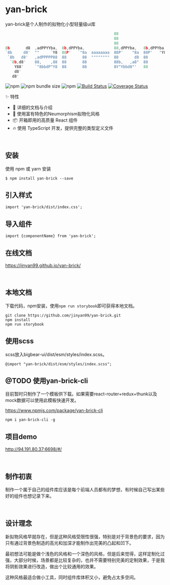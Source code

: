 # yan-brick

yan-brick是个人制作的拟物化小型轻量级ui库

```javascript
                                                88                       88              88
                                                88                       ""              88
                                                88                                       88
8b       d8  ,adPPYYba,  8b,dPPYba,             88,dPPYba,   8b,dPPYba,  88   ,adPPYba,  88   ,d8
`8b     d8'  ""     `Y8  88P'   `"8a  aaaaaaaa  88P'    "8a  88P'   "Y8  88  a8"     ""  88 ,a8"
 `8b   d8'   ,adPPPPP88  88       88  """"""""  88       d8  88          88  8b          8888[
  `8b,d8'    88,    ,88  88       88            88b,   ,a8"  88          88  "8a,   ,aa  88`"Yba,
    Y88'     `"8bbdP"Y8  88       88            8Y"Ybbd8"'   88          88   `"Ybbd8"'  88   `Y8a
    d8'
   d8'

```

![npm](https://img.shields.io/npm/v/yan-brick)
![npm bundle size](https://img.shields.io/bundlephobia/min/yan-brick)
![npm](https://img.shields.io/npm/dt/yan-brick)
[![Build Status](https://travis-ci.com/yehuozhili/yan-brick.svg?branch=master)](https://travis-ci.com/yehuozhili/yan-brick)
[![Coverage Status](https://coveralls.io/repos/github/yehuozhili/yan-brick/badge.svg?branch=master)](https://coveralls.io/github/yehuozhili/yan-brick?branch=master)

✨ 特性


- 📕 详细的文档与介绍
- 🎨 使用富有特色的Neumorphism拟物化风格
- 📦 开箱即用的高质量 React 组件
- 🔥 使用 TypeScript 开发，提供完整的类型定义文件


<br/>

## 安装
使用 npm 或 yarn 安装

```
$ npm install yan-brick --save
```

## 引入样式

```
import 'yan-brick/dist/index.css';
```
## 导入组件

```
import {componentName} from 'yan-brick';
```

## 在线文档

https://jinyan99.github.io/yan-brick/

<br/>


## 本地文档

下载代码，npm安装，使用`npm run storybook`即可获得本地文档。
```
git clone https://github.com/jinyan99/yan-brick.git
npm install 
npm run storybook
```

## 使用scss

scss放入bigbear-ui/dist/esm/styles/index.scss。
```
@import "yan-brick/dist/esm/styles/index.scss";
```



## @TODO 使用yan-brick-cli

目前暂时只制作了一个模板供下载。如果需要react-router+redux+thunk以及mock数据可以使用此模板快速开发。

https://www.npmjs.com/package/yan-brick-cli

```
npm i yan-brick-cli -g
```

## 项目demo

http://94.191.80.37:6698/#/

<br/>

## 制作初衷

制作一个属于自己的组件库应该是每个前端人员都有的梦想，有时候自己写出某些好的组件也想记录下来。

<br/>

##  设计理念

新拟物风格早就存在，但是这种风格受限性很强，特别是对于背景色的要求，因为只有通过背景色制造的高光和加深才能制作出完美的凸起和凹下。

最初想法可能是做个浅色的风格和一个深色的风格，但是后来觉得，这样定制化过强，大部分时候，场景都是比较复杂的，也并不需要特别完美的定制效果，于是我将阴影效果进行改造，做出个比较通用的效果。

这种风格最适合做小工具，同时组件库体积又小，避免占太多空间。